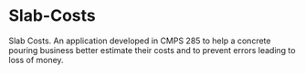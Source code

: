 # Slab-Costs
Slab Costs. An application developed in CMPS 285 to help a concrete pouring business better estimate their costs and to prevent errors leading to loss of money.
